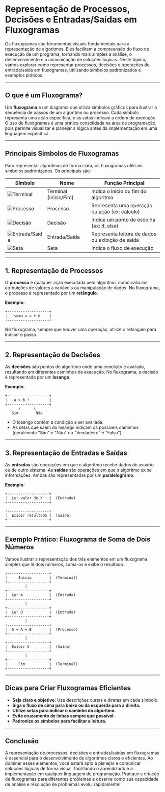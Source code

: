 # Representação de Processos, Decisões e Entradas/Saídas em Fluxogramas

Os fluxogramas são ferramentas visuais fundamentais para a representação de algoritmos. Eles facilitam a compreensão do fluxo de execução de um programa, tornando mais simples a análise, o desenvolvimento e a comunicação de soluções lógicas. Neste tópico, vamos explorar como representar processos, decisões e operações de entrada/saída em fluxogramas, utilizando símbolos padronizados e exemplos práticos.

---

## O que é um Fluxograma?

Um **fluxograma** é um diagrama que utiliza símbolos gráficos para ilustrar a sequência de passos de um algoritmo ou processo. Cada símbolo representa uma ação específica, e as setas indicam a ordem de execução. O uso de fluxogramas é uma prática consolidada na área de programação, pois permite visualizar e planejar a lógica antes da implementação em uma linguagem específica.

---

## Principais Símbolos de Fluxogramas

Para representar algoritmos de forma clara, os fluxogramas utilizam símbolos padronizados. Os principais são:

| Símbolo         | Nome                | Função Principal                                  |
|-----------------|---------------------|---------------------------------------------------|
| ![Terminal](https://i.imgur.com/1Q9Z1kA.png) | Terminal (Início/Fim) | Indica o início ou fim do algoritmo               |
| ![Processo](https://i.imgur.com/6Qw6QwA.png) | Processo             | Representa uma operação ou ação (ex: cálculo)     |
| ![Decisão](https://i.imgur.com/8Qw6QwA.png) | Decisão              | Indica um ponto de escolha (ex: if, else)         |
| ![Entrada/Saída](https://i.imgur.com/3Qw6QwA.png) | Entrada/Saída         | Representa leitura de dados ou exibição de saída  |
| ![Seta](https://i.imgur.com/4Qw6QwA.png) | Seta                  | Indica o fluxo de execução                        |

---

## 1. Representação de Processos

O **processo** é qualquer ação executada pelo algoritmo, como cálculos, atribuições de valores a variáveis ou manipulação de dados. No fluxograma, o processo é representado por um **retângulo**.

**Exemplo:**
```plaintext
+-------------------+
|   soma = a + b    |
+-------------------+
```

No fluxograma, sempre que houver uma operação, utilize o retângulo para indicar o passo.

---

## 2. Representação de Decisões

As **decisões** são pontos do algoritmo onde uma condição é avaliada, resultando em diferentes caminhos de execução. No fluxograma, a decisão é representada por um **losango**.

**Exemplo:**
```plaintext
+-------------------+
|   a > b ?         |
+-------------------+
      /      \
   Sim        Não
```

- O losango contém a condição a ser avaliada.
- As setas que saem do losango indicam os possíveis caminhos (geralmente "Sim" e "Não" ou "Verdadeiro" e "Falso").

---

## 3. Representação de Entradas e Saídas

As **entradas** são operações em que o algoritmo recebe dados do usuário ou de outro sistema. As **saídas** são operações em que o algoritmo exibe informações. Ambas são representadas por um **paralelogramo**.

**Exemplo:**
```plaintext
+-------------------+
|  Ler valor de X   |  (Entrada)
+-------------------+

+-------------------+
|  Exibir resultado |  (Saída)
+-------------------+
```

---

## Exemplo Prático: Fluxograma de Soma de Dois Números

Vamos ilustrar a representação dos três elementos em um fluxograma simples que lê dois números, soma-os e exibe o resultado.

```plaintext
+-------------------+
|     Início        |  (Terminal)
+-------------------+
         |
+-------------------+
|  Ler A            |  (Entrada)
+-------------------+
         |
+-------------------+
|  Ler B            |  (Entrada)
+-------------------+
         |
+-------------------+
|  S = A + B        |  (Processo)
+-------------------+
         |
+-------------------+
|  Exibir S         |  (Saída)
+-------------------+
         |
+-------------------+
|     Fim           |  (Terminal)
+-------------------+
```

---

## Dicas para Criar Fluxogramas Eficientes

- **Seja claro e objetivo:** Use descrições curtas e diretas em cada símbolo.
- **Siga o fluxo de cima para baixo ou da esquerda para a direita.**
- **Utilize setas para indicar o caminho do algoritmo.**
- **Evite cruzamento de linhas sempre que possível.**
- **Padronize os símbolos para facilitar a leitura.**

---

## Conclusão

A representação de processos, decisões e entradas/saídas em fluxogramas é essencial para o desenvolvimento de algoritmos claros e eficientes. Ao dominar esses elementos, você estará apto a planejar e comunicar soluções lógicas de forma visual, facilitando o aprendizado e a implementação em qualquer linguagem de programação. Pratique a criação de fluxogramas para diferentes problemas e observe como sua capacidade de análise e resolução de problemas evolui rapidamente!